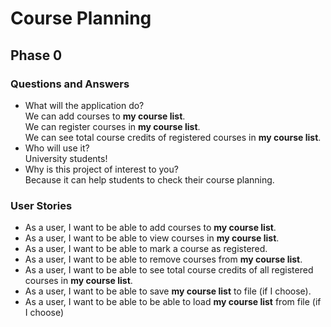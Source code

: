 # Course Planning

## Phase 0

### Questions and Answers
- What will the application do?   
We can add courses to **my course list**.  
We can register courses in **my course list**.  
We can see total course credits of registered courses in **my course list**.
- Who will use it?  
University students!
- Why is this project of interest to you?  
Because it can help students to check their course planning.  

### User Stories  
- As a user, I want to be able to add courses to **my course list**.
- As a user, I want to be able to view courses in **my course list**.
- As a user, I want to be able to mark a course as registered.
- As a user, I want to be able to remove courses from **my course list**.
- As a user, I want to be able to see total course credits of all registered courses in **my course list**.  
- As a user, I want to be able to save **my course list** to file (if I choose).
- As a user, I want to be able to be able to load **my course list** from file (if I choose)

 